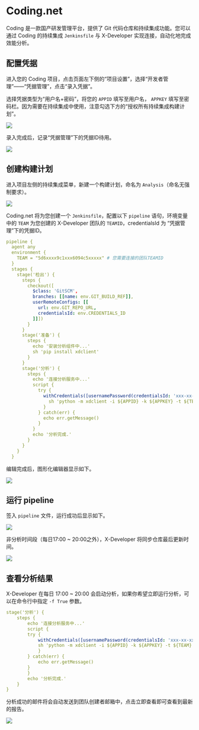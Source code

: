 # Coding.net

Coding 是一款国产研发管理平台，提供了 Git 代码仓库和持续集成功能。您可以通过 Coding 的持续集成 `Jenkinsfile` 与 X-Developer 实现连接，自动化地完成效能分析。

## 配置凭据

进入您的 Coding 项目，点击页面左下侧的“项目设置”，选择“开发者管理”——“凭据管理”，点击“录入凭据”。

选择凭据类型为“用户名+密码”，将您的 `APPID` 填写至用户名， `APPKEY` 填写至密码栏。因为需要在持续集成中使用，注意勾选下方的“授权所有持续集成构建计划”。

![](../_media/coding-add-appid.png)

录入完成后，记录“凭据管理”下的凭据ID待用。

![](../_media/coding-credentials.png)

## 创建构建计划

进入项目左侧的持续集成菜单，新建一个构建计划，命名为 `Analysis`（命名无强制要求）。

![](../_media/coding-ci.png)

Coding.net 将为您创建一个 `Jenkinsfile`，配置以下 `pipeline` 语句，环境变量中的 `TEAM` 为您创建的 X-Developer 团队的 `TEAMID`，credentialsId 为 “凭据管理”下的凭据ID。

```yaml
pipeline {
  agent any
  environment {
    TEAM = "5d6xxxx9c1xxx6094c5xxxxx" # 您需要连接的团队TEAMID
  }
  stages {
    stage('检出') {
      steps {
        checkout([
          $class: 'GitSCM',
          branches: [[name: env.GIT_BUILD_REF]],
          userRemoteConfigs: [[
            url: env.GIT_REPO_URL,
            credentialsId: env.CREDENTIALS_ID
          ]]])
        }
      }
      stage('准备') {
        steps {
          echo '安装分析组件中...'
          sh 'pip install xdclient'
        }
      }
      stage('分析') {
        steps {
          echo '连接分析服务中...'
          script {
            try {
              withCredentials([usernamePassword(credentialsId: 'xxx-xx-xx-xx-xx', usernameVariable: 'APPID', passwordVariable: 'APPKEY')]) {
                sh 'python -m xdclient -i ${APPID} -k ${APPKEY} -t ${TEAM}'
              }
            } catch(err) {
              echo err.getMessage()
            }
          }
          echo '分析完成.'
        }
      }
    }
  }
```

编辑完成后，图形化编辑器显示如下。

![](../_media/coding-ci-editor.png)

## 运行 pipeline

签入 `pipeline` 文件，运行成功后显示如下。

![](../_media/coding-ci-result.png)

非分析时间段（每日17:00 ~ 20:00之外），X-Developer 将同步仓库最后更新时间。

![](../_media/coding-ci-success.png)

## 查看分析结果

X-Developer 在每日 17:00 ~ 20:00 会启动分析，如果你希望立即运行分析，可以在命令行中指定 `-f True` 参数。

```yaml
stage('分析') {
    steps {
        echo '连接分析服务中...'
        script {
        try {
            withCredentials([usernamePassword(credentialsId: 'xxx-xx-xx-xx-xx', usernameVariable: 'APPID', passwordVariable: 'APPKEY')]) {
            sh 'python -m xdclient -i ${APPID} -k ${APPKEY} -t ${TEAM} -f True'
            }
        } catch(err) {
            echo err.getMessage()
        }
        }
        echo '分析完成.'
    }
}
```

分析成功的邮件将会自动发送到团队创建者邮箱中，点击立即查看即可查看到最新的报告。

![](../_media/analysis-notice.png)